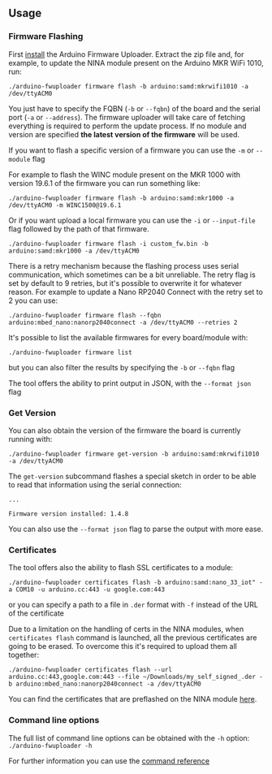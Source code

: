## Usage

### Firmware Flashing

First [install] the Arduino Firmware Uploader. Extract the zip file and, for example, to update the NINA module present
on the Arduino MKR WiFi 1010, run:

```
./arduino-fwuploader firmware flash -b arduino:samd:mkrwifi1010 -a /dev/ttyACM0
```

You just have to specify the FQBN (`-b` or `--fqbn`) of the board and the serial port (`-a` or `--address`). The
firmware uploader will take care of fetching everything is required to perform the update process. If no module and
version are specified **the latest version of the firmware** will be used.

If you want to flash a specific version of a firmware you can use the `-m` or `--module` flag

For example to flash the WINC module present on the MKR 1000 with version 19.6.1 of the firmware you can run something
like:

```
./arduino-fwuploader firmware flash -b arduino:samd:mkr1000 -a /dev/ttyACM0 -m WINC1500@19.6.1
```

Or if you want upload a local firmware you can use the `-i` or `--input-file` flag followed by the path of that
firmware.

```
./arduino-fwuploader firmware flash -i custom_fw.bin -b arduino:samd:mkr1000 -a /dev/ttyACM0
```

There is a retry mechanism because the flashing process uses serial communication, which sometimes can be a bit
unreliable. The retry flag is set by default to 9 retries, but it's possible to overwrite it for whatever reason. For
example to update a Nano RP2040 Connect with the retry set to 2 you can use:

```
./arduino-fwuploader firmware flash --fqbn arduino:mbed_nano:nanorp2040connect -a /dev/ttyACM0 --retries 2
```

It's possible to list the available firmwares for every board/module with:

```
./arduino-fwuploader firmware list
```

but you can also filter the results by specifying the `-b` or `--fqbn` flag

The tool offers the ability to print output in JSON, with the `--format json` flag

### Get Version

You can also obtain the version of the firmware the board is currently running with:

```
./arduino-fwuploader firmware get-version -b arduino:samd:mkrwifi1010 -a /dev/ttyACM0
```

The `get-version` subcommand flashes a special sketch in order to be able to read that information using the serial
connection:

```
...

Firmware version installed: 1.4.8
```

You can also use the `--format json` flag to parse the output with more ease.

### Certificates

The tool offers also the ability to flash SSL certificates to a module:

```
./arduino-fwuploader certificates flash -b arduino:samd:nano_33_iot" -a COM10 -u arduino.cc:443 -u google.com:443
```

or you can specify a path to a file in `.der` format with `-f` instead of the URL of the certificate

Due to a limitation on the handling of certs in the NINA modules, when `certificates flash` command is launched, all the
previous certificates are going to be erased. To overcome this it's required to upload them all together:

```
./arduino-fwuploader certificates flash --url arduino.cc:443,google.com:443 --file ~/Downloads/my_self_signed_.der -b arduino:mbed_nano:nanorp2040connect -a /dev/ttyACM0
```

You can find the certificates that are preflashed on the NINA module
[here](https://github.com/arduino/nina-fw/blob/master/data/roots.pem).

### Command line options

The full list of command line options can be obtained with the `-h` option: `./arduino-fwuploader -h`

For further information you can use the [command reference]

[install]: installation.md
[command reference]: commands/arduino-fwuploader.md
